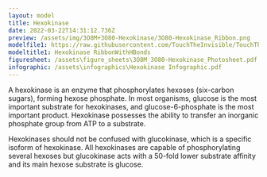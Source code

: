 ```yaml
---
layout: model
title: Hexokinase
date: 2022-03-22T14:31:12.736Z
preview: /assets/img/3O8M+3O80-Hexokinase/3O80-Hexokinase_Ribbon.png
modelfile1: https://raw.githubusercontent.com/TouchTheInvisible/TouchTheInvisible.github.io/master/assets/models/Hexokinase/3O80-Hexokinase_RibbonWithHBonds.dae
modeltitle1: Hexokinase RibbonWithHBonds
figuresheet: /assets\figure_sheets\3O8M_3O80-Hexokinase_Photosheet.pdf
infographic: /assets\infographics\Hexokinase Infographic.pdf
---
```

A hexokinase is an enzyme that phosphorylates hexoses (six-carbon sugars), forming hexose phosphate. In most organisms, glucose is the most important substrate for hexokinases, and glucose-6-phosphate is the most important product. Hexokinase possesses the ability to transfer an inorganic phosphate group from ATP to a substrate.

Hexokinases should not be confused with glucokinase, which is a specific isoform of hexokinase. All hexokinases are capable of phosphorylating several hexoses but glucokinase acts with a 50-fold lower substrate affinity and its main hexose substrate is glucose.